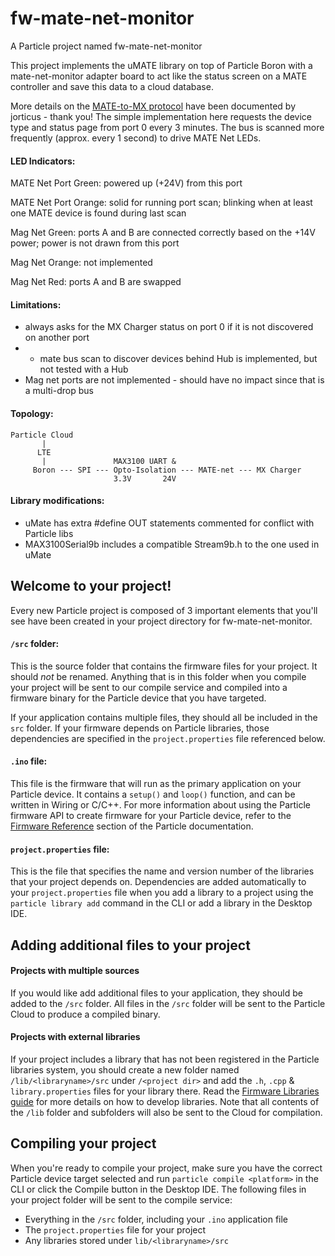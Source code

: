 # fw-mate-net-monitor

A Particle project named fw-mate-net-monitor

This project implements the uMATE library on top of Particle Boron with a mate-net-monitor adapter board to act like the status screen on a MATE controller and save this data to a cloud database.

More details on the [MATE-to-MX protocol](https://github.com/jorticus/pymate/blob/master/doc/protocol/Protocol.md) have been documented by jorticus - thank you! The simple implementation here requests the device type and status page from port 0 every 3 minutes. The bus is scanned more frequently (approx. every 1 second) to drive MATE Net LEDs.

#### LED Indicators:

MATE Net Port Green: powered up (+24V) from this port

MATE Net Port Orange: solid for running port scan; blinking when at least one MATE device is found during last scan

Mag Net Green: ports A and B are connected correctly based on the +14V power; power is not drawn from this port

Mag Net Orange: not implemented

Mag Net Red: ports A and B are swapped

#### Limitations:
* always asks for the MX Charger status on port 0 if it is not discovered on another port
* * mate bus scan to discover devices behind Hub is implemented, but not tested with a Hub
* Mag net ports are not implemented - should have no impact since that is a multi-drop bus

#### Topology:

```
Particle Cloud
       |
      LTE
       |               MAX3100 UART &
     Boron --- SPI --- Opto-Isolation --- MATE-net --- MX Charger
                       3.3V       24V
```

#### Library modifications:

* uMate has extra #define OUT statements commented for conflict with Particle libs
* MAX3100Serial9b includes a compatible Stream9b.h to the one used in uMate


## Welcome to your project!

Every new Particle project is composed of 3 important elements that you'll see have been created in your project directory for fw-mate-net-monitor.

#### ```/src``` folder:  
This is the source folder that contains the firmware files for your project. It should *not* be renamed. 
Anything that is in this folder when you compile your project will be sent to our compile service and compiled into a firmware binary for the Particle device that you have targeted.

If your application contains multiple files, they should all be included in the `src` folder. If your firmware depends on Particle libraries, those dependencies are specified in the `project.properties` file referenced below.

#### ```.ino``` file:
This file is the firmware that will run as the primary application on your Particle device. It contains a `setup()` and `loop()` function, and can be written in Wiring or C/C++. For more information about using the Particle firmware API to create firmware for your Particle device, refer to the [Firmware Reference](https://docs.particle.io/reference/firmware/) section of the Particle documentation.

#### ```project.properties``` file:  
This is the file that specifies the name and version number of the libraries that your project depends on. Dependencies are added automatically to your `project.properties` file when you add a library to a project using the `particle library add` command in the CLI or add a library in the Desktop IDE.

## Adding additional files to your project

#### Projects with multiple sources
If you would like add additional files to your application, they should be added to the `/src` folder. All files in the `/src` folder will be sent to the Particle Cloud to produce a compiled binary.

#### Projects with external libraries
If your project includes a library that has not been registered in the Particle libraries system, you should create a new folder named `/lib/<libraryname>/src` under `/<project dir>` and add the `.h`, `.cpp` & `library.properties` files for your library there. Read the [Firmware Libraries guide](https://docs.particle.io/guide/tools-and-features/libraries/) for more details on how to develop libraries. Note that all contents of the `/lib` folder and subfolders will also be sent to the Cloud for compilation.

## Compiling your project

When you're ready to compile your project, make sure you have the correct Particle device target selected and run `particle compile <platform>` in the CLI or click the Compile button in the Desktop IDE. The following files in your project folder will be sent to the compile service:

- Everything in the `/src` folder, including your `.ino` application file
- The `project.properties` file for your project
- Any libraries stored under `lib/<libraryname>/src`
